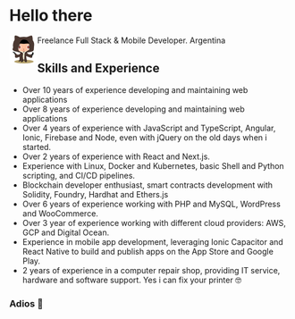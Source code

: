 # Hello there

<picture>
  <source media="(prefers-color-scheme: dark)" alt="Welcome to the dark side" srcset="https://raw.githubusercontent.com/alexx855/alexx855/master/public/stormtroopocat.png">
  <img align="left" alt="May the Force be with you" width="50" height="50" src="https://raw.githubusercontent.com/alexx855/alexx855/master/public/octobiwan.png">
</picture>
Freelance Full Stack & Mobile Developer. Argentina

## Skills and Experience

- Over 10 years of experience developing and maintaining web applications
- Over 8 years of experience developing and maintaining web applications
- Over 4 years of experience with JavaScript and TypeScript, Angular, Ionic, Firebase and Node, even with jQuery on the old days when i started.
- Over 2 years of experience with React and Next.js.
- Experience with Linux, Docker and Kubernetes, basic Shell and Python scripting, and CI/CD pipelines.
- Blockchain developer enthusiast, smart contracts development with Solidity, Foundry, Hardhat and Ethers.js
- Over 6 years of experience working with PHP and MySQL, WordPress and WooCommerce.
- Over 3 year of experience working with different cloud providers: AWS, GCP and Digital Ocean.
- Experience in mobile app development, leveraging Ionic Capacitor and React Native to build and publish apps on the App Store and Google Play.
- 2 years of experience in a computer repair shop, providing IT service, hardware and software support. Yes i can fix your printer 🤓

### Adios 👋
